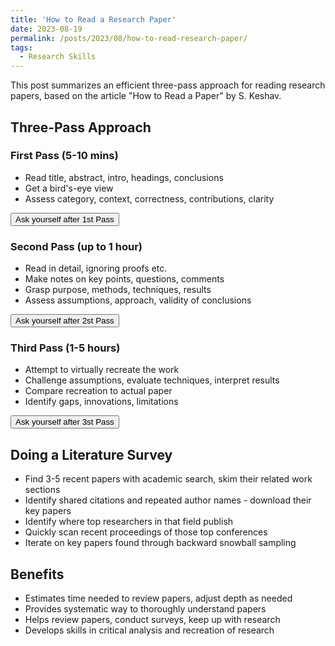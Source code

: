 ```yaml
---
title: 'How to Read a Research Paper'
date: 2023-08-19  
permalink: /posts/2023/08/how-to-read-research-paper/
tags:
  - Research Skills
---
```

This post summarizes an efficient three-pass approach for reading research papers, based on the article "How to Read a Paper" by S. Keshav.

## Three-Pass Approach 

### First Pass (5-10 mins)

- Read title, abstract, intro, headings, conclusions  
- Get a bird's-eye view
- Assess category, context, correctness, contributions, clarity

<button id="toggleFirst" onclick="toggleVisibility('first')">Ask yourself after 1st Pass</button>

<div id="first" style="display:none">

At the end of the first pass, you should be able to answer:

1. Category: What type of paper is this? A measurement paper? An analysis of an existing system? A description of a research prototype?
2. Context: Which other papers is it related to? Which theoretical bases were used to analyze the problem?
3. Correctness: Do the assumptions appear to be valid?
4. Contributions: What are the paper’s main contributions?
5. Clarity: Is the paper well written?

</div>


### Second Pass (up to 1 hour)

- Read in detail, ignoring proofs etc.
- Make notes on key points, questions, comments
- Grasp purpose, methods, techniques, results
- Assess assumptions, approach, validity of conclusions

<button id="toggleSecond" onclick="toggleVisibility('second')">Ask yourself after 2st Pass</button>

<div id="second" style="display:none">

At the end of the second pass, you should have a thorough grasp of the paper's main thrust and evidence. This is adequate for a paper you're interested in but that is outside your research specialty.

</div>

### Third Pass (1-5 hours)

- Attempt to virtually recreate the work 
- Challenge assumptions, evaluate techniques, interpret results
- Compare recreation to actual paper
- Identify gaps, innovations, limitations

<button id="toggleThird" onclick="toggleVisibility('third')">Ask yourself after 3st Pass</button>

<div id="third" style="display:none">

At the end of the third pass, you should be able to thoroughly deconstruct and critique the paper by surfacing assumptions, innovations, strengths and weaknesses. This is helpful for reviewing papers. 

</div>

## Doing a Literature Survey

- Find 3-5 recent papers with academic search, skim their related work sections
- Identify shared citations and repeated author names - download their key papers  
- Identify where top researchers in that field publish
- Quickly scan recent proceedings of those top conferences 
- Iterate on key papers found through backward snowball sampling

## Benefits

- Estimates time needed to review papers, adjust depth as needed
- Provides systematic way to thoroughly understand papers
- Helps review papers, conduct surveys, keep up with research
- Develops skills in critical analysis and recreation of research

<script>
function toggleVisibility(id) {
  const div = document.getElementById(id);
  if (div.style.display == "none") {
    div.style.display = "block";
  } else {
    div.style.display = "none"; 
  }
}
</script>